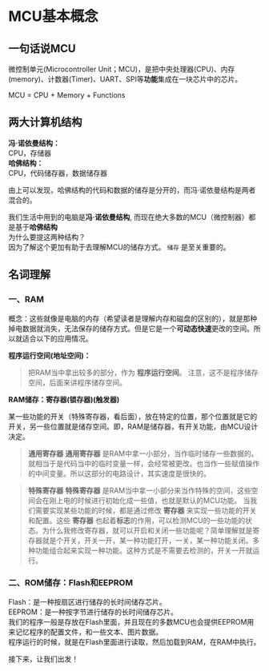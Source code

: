 # MCU基本概念

## 一句话说MCU

微控制单元(Microcontroller Unit；MCU)，是把中央处理器(CPU)、内存(memory)、计数器(Timer)、UART、SPI等**功能**集成在一块芯片中的芯片。  

MCU = CPU + Memory + Functions

## 两大计算机结构

**冯·诺依曼结构：**  
CPU，存储器  
**哈佛结构：**  
CPU，代码储存器，数据储存器  

由上可以发现，哈佛结构的代码和数据的储存是分开的，而冯·诺依曼结构是两者混合的。

我们生活中用到的电脑是**冯·诺依曼结构**, 而现在绝大多数的MCU（微控制器）都是基于**哈佛结构**  
为什么要提这两种结构？  
因为了解这个更加有助于去理解MCU的储存方式。 `储存` 是至关重要的。

## 名词理解

### 一、RAM

概念：这些就像是电脑的内存（希望读者是理解内存和磁盘的区别的），就是那种掉电数据就消失，无法保存的储存方式。但是它是一个**可动态快速**更改的空间。所以就适合以下的应用情况。

**程序运行空间(地址空间)：**


> 把RAM当中拿出较多的部分，作为 **程序运行空间**。
> 注意，这不是程序储存空间，后面来讲程序储存空间。

**RAM储存：寄存器(锁存器)(触发器)**

某一些功能的开关（特殊寄存器，看后面），放在特定的位置，那个位置就是它的开关，另一些位置就是储存空间。即，RAM是储存器，有开关功能，由MCU设计决定。

> **通用寄存器**
> **通用寄存器** 是RAM中拿一小部分，当作临时储存一些数据的。就相当于是代码当中的临时变量一样，会经常被更改。也当作一些赋值操作的中间变量。所以这部分的电路设计，其实速度是很快的。


> **特殊寄存器**
> **特殊寄存器** 是RAM当中拿一小部分来当作特殊的空间，这些空间会在刚上电的时候进行初始化成一些值，也就是默认的MCU功能。
> 当我们需要实现某些功能的时候，都是通过修改 **寄存器** 来实现一些功能的开关和配置。这些 **寄存器** 也起着**标志**的作用，可以检测MCU的一些功能的状态。为什么我修改寄存器，就可以开启和关闭一些功能呢？简单理解就是寄存器就是个开关，开关一开，某一种功能打开，一关，某一种功能关闭。多种功能组合起来实现一种功能。这种方式是不需要去检测的，开关一开就运行。

### 二、ROM储存：Flash和EEPROM

Flash：是一种按扇区进行储存的长时间储存芯片。  
EEPROM：是一种按字节进行储存的长时间储存芯片。  
我们的程序一般是存放在Flash里面，并且现在的多数MCU也会提供EEPROM用来记忆程序的配置文件，和一些文本、图片数据。  
程序运行的时候，就是在Flash里面进行读取，然后加载到RAM，在RAM中执行。

接下来，让我们出发！
